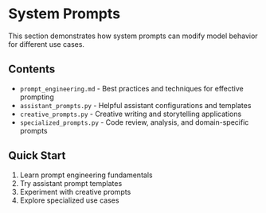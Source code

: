# System Prompts

This section demonstrates how system prompts can modify model behavior for different use cases.

## Contents

- `prompt_engineering.md` - Best practices and techniques for effective prompting
- `assistant_prompts.py` - Helpful assistant configurations and templates
- `creative_prompts.py` - Creative writing and storytelling applications
- `specialized_prompts.py` - Code review, analysis, and domain-specific prompts

## Quick Start

1. Learn prompt engineering fundamentals
2. Try assistant prompt templates
3. Experiment with creative prompts
4. Explore specialized use cases